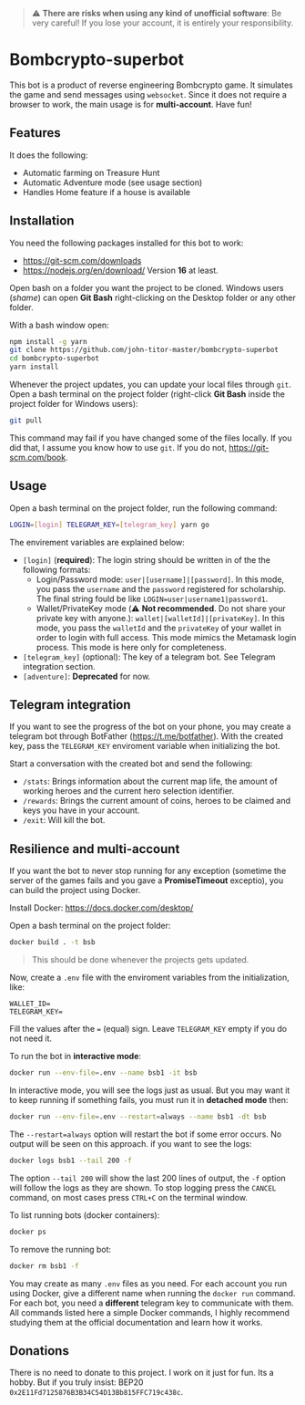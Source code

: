 > :warning: **There are risks when using any kind of unofficial software**: Be very careful! If you lose your account, it is entirely your responsibility.

# Bombcrypto-superbot

This bot is a product of reverse engineering Bombcrypto game. It simulates the game and send messages using `websocket`. Since it does not require a browser to work, the main usage is for **multi-account**. Have fun!

## Features

It does the following:
- Automatic farming on Treasure Hunt
- Automatic Adventure mode (see usage section)
- Handles Home feature if a house is available

## Installation

You need the following packages installed for this bot to work:

- https://git-scm.com/downloads
- https://nodejs.org/en/download/ Version **16** at least.

Open bash on a folder you want the project to be cloned. Windows users (*shame*) can open **Git Bash** right-clicking on the Desktop folder or any other folder.

With a bash window open:

```bash
npm install -g yarn
git clone https://github.com/john-titor-master/bombcrypto-superbot
cd bombcrypto-superbot
yarn install
```

Whenever the project updates, you can update your local files through `git`. Open a bash terminal on the project folder (right-click **Git Bash** inside the project folder for Windows users):

```bash
git pull
```

This command may fail if you have changed some of the files locally. If you did that, I assume you know how to use `git`. If you do not, https://git-scm.com/book.

## Usage

Open a bash terminal on the project folder, run the following command:

```bash
LOGIN=[login] TELEGRAM_KEY=[telegram_key] yarn go
```

The envirement variables are explained below:
- `[login]` (**required**): The login string should be written in of the the following formats:
    - Login/Password mode: `user|[username]|[password]`. In this mode, you pass the `username` and the `password` registered for scholarship. The final string fould be like `LOGIN=user|username1|password1`.
    - Wallet/PrivateKey mode (:warning: **Not recommended**. Do not share your private key with anyone.): `wallet|[walletId]|[privateKey]`. In this mode, you pass the `walletId` and the `privateKey` of your wallet in order to login with full access. This mode mimics the Metamask login process. This mode is here only for completeness.
- `[telegram_key]` (optional): The key of a telegram bot. See Telegram integration section.
- `[adventure]`: **Deprecated** for now.

## Telegram integration

If you want to see the progress of the bot on your phone, you may create a telegram bot through BotFather (https://t.me/botfather). With the created key, pass the `TELEGRAM_KEY` enviroment variable when initializing the bot.

Start a conversation with the created bot and send the following:
- `/stats`: Brings information about the current map life, the amount of working heroes and the current hero selection identifier.
- `/rewards`: Brings the current amount of coins, heroes to be claimed and keys you have in your account.
- `/exit`: Will kill the bot.

## Resilience and multi-account

If you want the bot to never stop running for any exception (sometime the server of the games fails and you gave a **PromiseTimeout** exceptio), you can build the project using Docker.

Install Docker: https://docs.docker.com/desktop/

Open a bash terminal on the project folder:

```bash
docker build . -t bsb
```

> This should be done whenever the projects gets updated.

Now, create a `.env` file with the enviroment variables from the initialization, like:

```
WALLET_ID=
TELEGRAM_KEY=
```

Fill the values after the `=` (equal) sign. Leave `TELEGRAM_KEY` empty if you do not need it.

To run the bot in **interactive mode**:

```bash
docker run --env-file=.env --name bsb1 -it bsb
```

In interactive mode, you will see the logs just as usual. But you may want it to keep running if something fails, you must run it in **detached mode** then:

```bash
docker run --env-file=.env --restart=always --name bsb1 -dt bsb
```

The `--restart=always` option will restart the bot if some error occurs. No output will be seen on this approach. if you want to see the logs:

```bash
docker logs bsb1 --tail 200 -f
```

The option `--tail 200` will show the last 200 lines of output, the `-f` option will follow the logs as they are shown. To stop logging press the `CANCEL` command, on most cases press `CTRL+C` on the terminal window.

To list running bots (docker containers):

```bash
docker ps
```

To remove the running bot:

```bash
docker rm bsb1 -f
```

You may create as many `.env` files as you need. For each account you run using Docker, give a different name when running the `docker run` command. For each bot, you need a **different** telegram key to communicate with them. All commands listed here a simple Docker commands, I highly recommend studying them at the official documentation and learn how it works.

## Donations

There is no need to donate to this project. I work on it just for fun. Its a hobby. But if
you truly insist: BEP20 `0x2E11Fd7125876B3B34C54D13Bb815FFC719c438c`.
